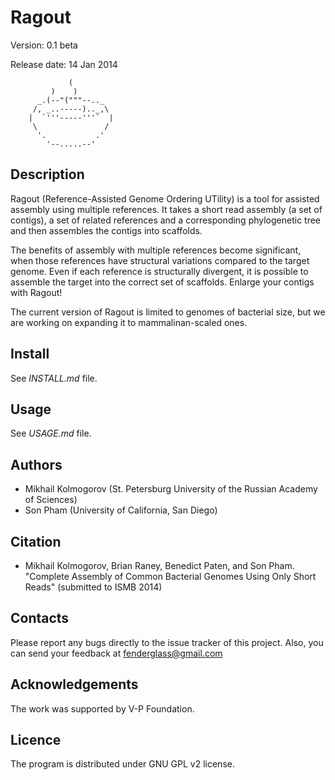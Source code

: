 Ragout
======

Version: 0.1 beta

Release date: 14 Jan 2014

       	         (
		     )    )
		  _.(--"("""--.._
		 /, _..-----).._,\
		|  `'''-----'''`  |
		 \               /
		  '.           .'
		    '--.....--'

Description
-----------

Ragout (Reference-Assisted Genome Ordering UTility) is a tool for
assisted assembly using multiple references. It takes a short read
assembly (a set of contigs), a set of related references
and a corresponding phylogenetic tree and then assembles the contigs into
scaffolds.

The benefits of assembly with multiple references become significant,
when those references have structural variations compared to the target
genome. Even if each reference is structurally divergent, it is possible
to assemble the target into the correct set of scaffolds. Enlarge your
contigs with Ragout!

The current version of Ragout is limited to genomes of bacterial size,
but we are working on expanding it to mammalinan-scaled ones.

Install
-------

See *INSTALL.md* file.

Usage
-----

See *USAGE.md* file.

Authors
-------
- Mikhail Kolmogorov (St. Petersburg University of the Russian Academy of
Sciences)
- Son Pham (University of California, San Diego)

Citation
--------

- Mikhail Kolmogorov, Brian Raney, Benedict Paten, and Son Pham. 
"Complete Assembly of Common Bacterial Genomes Using Only Short Reads" 
(submitted to ISMB 2014)

Contacts
--------
Please report any bugs directly to the issue tracker of this project.
Also, you can send your feedback at fenderglass@gmail.com

Acknowledgements
----------------
The work was supported by V-P Foundation.

Licence
-------
The program is distributed under GNU GPL v2 license.